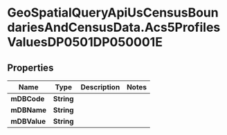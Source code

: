 # GeoSpatialQueryApiUsCensusBoundariesAndCensusData.Acs5ProfilesValuesDP0501DP050001E

## Properties

Name | Type | Description | Notes
------------ | ------------- | ------------- | -------------
**mDBCode** | **String** |  | 
**mDBName** | **String** |  | 
**mDBValue** | **String** |  | 



